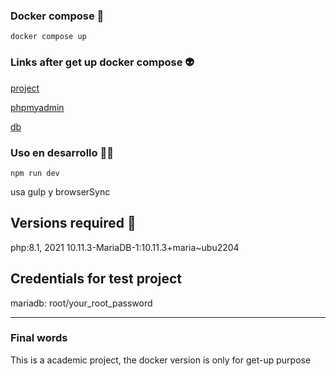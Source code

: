 ### **Docker compose** 🚀

    docker compose up

### Links after get up docker compose 👽️

[project](localhost:80)

[phpmyadmin](localhost:8080)

[db](localhost:3306)

### Uso en desarrollo 🧑‍💻

    npm run dev

usa gulp y browserSync

## Versions required 🔖

php:8.1, 2021
10.11.3-MariaDB-1:10.11.3+maria~ubu2204

## Credentials for test project

mariadb: root/your_root_password

---

### Final words

This is a academic project, the docker version is only for get-up purpose
